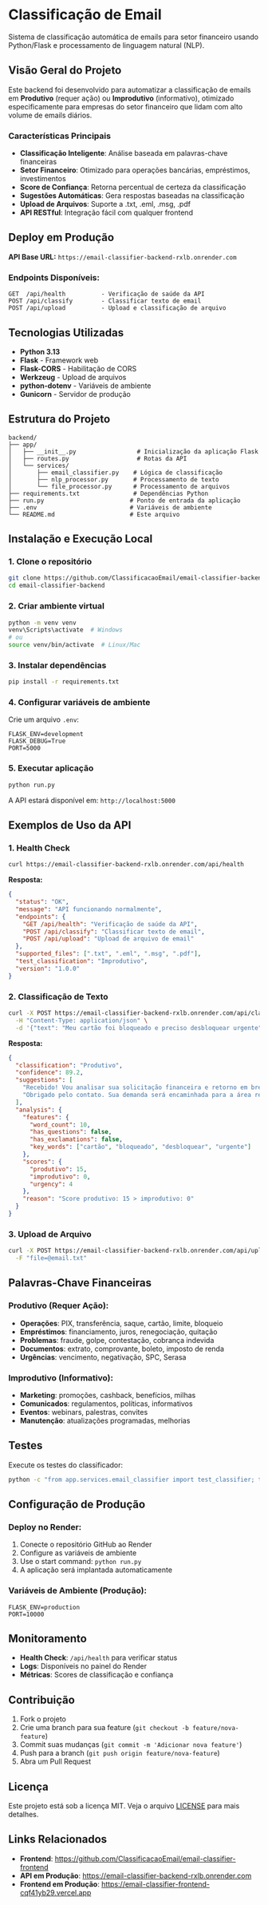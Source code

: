 # Classificação de Email

Sistema de classificação automática de emails para setor financeiro usando Python/Flask e processamento de linguagem natural (NLP).

##  Visão Geral do Projeto

Este backend foi desenvolvido para automatizar a classificação de emails em **Produtivo** (requer ação) ou **Improdutivo** (informativo), otimizado especificamente para empresas do setor financeiro que lidam com alto volume de emails diários.

### Características Principais

- **Classificação Inteligente**: Análise baseada em palavras-chave financeiras
- **Setor Financeiro**: Otimizado para operações bancárias, empréstimos, investimentos
- **Score de Confiança**: Retorna percentual de certeza da classificação
- **Sugestões Automáticas**: Gera respostas baseadas na classificação
- **Upload de Arquivos**: Suporte a .txt, .eml, .msg, .pdf
- **API RESTful**: Integração fácil com qualquer frontend

## Deploy em Produção

**API Base URL:** `https://email-classifier-backend-rxlb.onrender.com`

### Endpoints Disponíveis:

```
GET  /api/health          - Verificação de saúde da API
POST /api/classify        - Classificar texto de email
POST /api/upload          - Upload e classificação de arquivo
```

## Tecnologias Utilizadas

- **Python 3.13**
- **Flask** - Framework web
- **Flask-CORS** - Habilitação de CORS
- **Werkzeug** - Upload de arquivos
- **python-dotenv** - Variáveis de ambiente
- **Gunicorn** - Servidor de produção

## Estrutura do Projeto

```
backend/
├── app/
│   ├── __init__.py                 # Inicialização da aplicação Flask
│   ├── routes.py                   # Rotas da API
│   └── services/
│       ├── email_classifier.py    # Lógica de classificação
│       ├── nlp_processor.py       # Processamento de texto
│       └── file_processor.py      # Processamento de arquivos
├── requirements.txt               # Dependências Python
├── run.py                        # Ponto de entrada da aplicação
├── .env                          # Variáveis de ambiente
└── README.md                     # Este arquivo
```

## Instalação e Execução Local

### 1. Clone o repositório
```bash
git clone https://github.com/ClassificacaoEmail/email-classifier-backend.git
cd email-classifier-backend
```

### 2. Criar ambiente virtual
```bash
python -m venv venv
venv\Scripts\activate  # Windows
# ou
source venv/bin/activate  # Linux/Mac
```

### 3. Instalar dependências
```bash
pip install -r requirements.txt
```

### 4. Configurar variáveis de ambiente
Crie um arquivo `.env`:
```env
FLASK_ENV=development
FLASK_DEBUG=True
PORT=5000
```

### 5. Executar aplicação
```bash
python run.py
```

A API estará disponível em: `http://localhost:5000`

## Exemplos de Uso da API

### 1. Health Check
```bash
curl https://email-classifier-backend-rxlb.onrender.com/api/health
```

**Resposta:**
```json
{
  "status": "OK",
  "message": "API funcionando normalmente",
  "endpoints": {
    "GET /api/health": "Verificação de saúde da API",
    "POST /api/classify": "Classificar texto de email",
    "POST /api/upload": "Upload de arquivo de email"
  },
  "supported_files": [".txt", ".eml", ".msg", ".pdf"],
  "test_classification": "Improdutivo",
  "version": "1.0.0"
}
```

### 2. Classificação de Texto
```bash
curl -X POST https://email-classifier-backend-rxlb.onrender.com/api/classify \
  -H "Content-Type: application/json" \
  -d '{"text": "Meu cartão foi bloqueado e preciso desbloquear urgente"}'
```

**Resposta:**
```json
{
  "classification": "Produtivo",
  "confidence": 89.2,
  "suggestions": [
    "Recebido! Vou analisar sua solicitação financeira e retorno em breve.",
    "Obrigado pelo contato. Sua demanda será encaminhada para a área responsável."
  ],
  "analysis": {
    "features": {
      "word_count": 10,
      "has_questions": false,
      "has_exclamations": false,
      "key_words": ["cartão", "bloqueado", "desbloquear", "urgente"]
    },
    "scores": {
      "produtivo": 15,
      "improdutivo": 0,
      "urgency": 4
    },
    "reason": "Score produtivo: 15 > improdutivo: 0"
  }
}
```

### 3. Upload de Arquivo
```bash
curl -X POST https://email-classifier-backend-rxlb.onrender.com/api/upload \
  -F "file=@email.txt"
```

## Palavras-Chave Financeiras

### Produtivo (Requer Ação):
- **Operações**: PIX, transferência, saque, cartão, limite, bloqueio
- **Empréstimos**: financiamento, juros, renegociação, quitação
- **Problemas**: fraude, golpe, contestação, cobrança indevida
- **Documentos**: extrato, comprovante, boleto, imposto de renda
- **Urgências**: vencimento, negativação, SPC, Serasa

### Improdutivo (Informativo):
- **Marketing**: promoções, cashback, benefícios, milhas
- **Comunicados**: regulamentos, políticas, informativos
- **Eventos**: webinars, palestras, convites
- **Manutenção**: atualizações programadas, melhorias

## Testes

Execute os testes do classificador:
```bash
python -c "from app.services.email_classifier import test_classifier; test_classifier()"
```

## Configuração de Produção

### Deploy no Render:
1. Conecte o repositório GitHub ao Render
2. Configure as variáveis de ambiente
3. Use o start command: `python run.py`
4. A aplicação será implantada automaticamente

### Variáveis de Ambiente (Produção):
```env
FLASK_ENV=production
PORT=10000
```

## Monitoramento

- **Health Check**: `/api/health` para verificar status
- **Logs**: Disponíveis no painel do Render
- **Métricas**: Scores de classificação e confiança

## Contribuição

1. Fork o projeto
2. Crie uma branch para sua feature (`git checkout -b feature/nova-feature`)
3. Commit suas mudanças (`git commit -m 'Adicionar nova feature'`)
4. Push para a branch (`git push origin feature/nova-feature`)
5. Abra um Pull Request

## Licença

Este projeto está sob a licença MIT. Veja o arquivo [LICENSE](LICENSE) para mais detalhes.

## Links Relacionados

- **Frontend**: https://github.com/ClassificacaoEmail/email-classifier-frontend
- **API em Produção**: https://email-classifier-backend-rxlb.onrender.com
- **Frontend em Produção**: https://email-classifier-frontend-cqf41yb29.vercel.app


